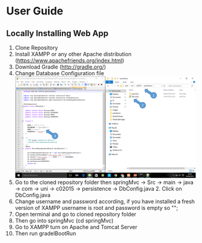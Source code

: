# User Guide

## Locally Installing Web App

1. Clone Repository     
2. Install XAMPP or any other Apache distribution  (https://www.apachefriends.org/index.html)  
3. Download Gradle (http://gradle.org/)   
4. Change Database Configuration file
 ![Screenshot](UserGuideImages/installing.png)
1. Go to the cloned repository folder then springMvc -> Src -> main -> java -> com -> uni ->  c02015 -> persistence -> DbConfig.java  2. Click on DbConfig.java      
3. Change username and password according, if you have installed a fresh version of XAMPP username is root and password is empty so "";        
5. Open terminal and go to cloned repository folder 
6. Then go into springMvc (cd springMvc)
7. Go to XAMPP turn on Apache and Tomcat Server   
8. Then run gradelBootRun  










 




















 






















